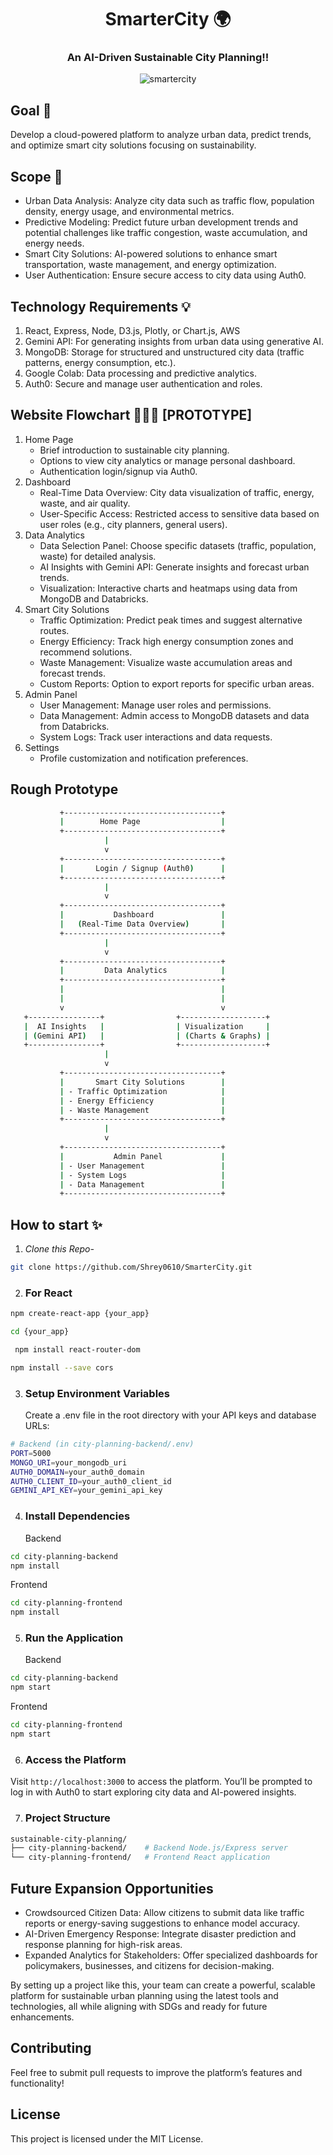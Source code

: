<div align="center">
   
# SmarterCity 🌍
### An AI-Driven Sustainable City Planning!!

![smartercity](https://github.com/user-attachments/assets/14d7ed00-68b4-495e-b289-c4707cf51e07)

</div>

## Goal 📌
Develop a cloud-powered platform to analyze urban data, predict trends, and optimize smart city solutions focusing on sustainability.

## Scope 🚀
- Urban Data Analysis: Analyze city data such as traffic flow, population density, energy usage, and environmental metrics.
- Predictive Modeling: Predict future urban development trends and potential challenges like traffic congestion, waste accumulation, and energy needs.
- Smart City Solutions: AI-powered solutions to enhance smart transportation, waste management, and energy optimization.
- User Authentication: Ensure secure access to city data using Auth0.

## Technology Requirements 💡
1. React, Express, Node, D3.js, Plotly, or Chart.js, AWS
2. Gemini API: For generating insights from urban data using generative AI.
3. MongoDB: Storage for structured and unstructured city data (traffic patterns, energy consumption, etc.).
4. Google Colab: Data processing and predictive analytics.
5. Auth0: Secure and manage user authentication and roles.

## Website Flowchart 🧙🏻‍♂️ [PROTOTYPE]
1. Home Page
    * Brief introduction to sustainable city planning.
    * Options to view city analytics or manage personal dashboard.
    * Authentication login/signup via Auth0.
2. Dashboard
    * Real-Time Data Overview: City data visualization of traffic, energy, waste, and air quality.
    * User-Specific Access: Restricted access to sensitive data based on user roles (e.g., city planners, general users).
3. Data Analytics
    * Data Selection Panel: Choose specific datasets (traffic, population, waste) for detailed analysis.
    * AI Insights with Gemini API: Generate insights and forecast urban trends.
    * Visualization: Interactive charts and heatmaps using data from MongoDB and Databricks.
4. Smart City Solutions
    * Traffic Optimization: Predict peak times and suggest alternative routes.
    * Energy Efficiency: Track high energy consumption zones and recommend solutions.
    * Waste Management: Visualize waste accumulation areas and forecast trends.
    * Custom Reports: Option to export reports for specific urban areas.
5. Admin Panel
    * User Management: Manage user roles and permissions.
    * Data Management: Admin access to MongoDB datasets and data from Databricks.
    * System Logs: Track user interactions and data requests.
6. Settings
    * Profile customization and notification preferences.

## Rough Prototype

```bash
           +-----------------------------------+
           |        Home Page                  |
           +-----------------------------------+
                     |
                     v
           +-----------------------------------+
           |       Login / Signup (Auth0)      |
           +-----------------------------------+
                     |
                     v
           +-----------------------------------+
           |           Dashboard               |
           |   (Real-Time Data Overview)       |
           +-----------------------------------+
                     |
                     v
           +-----------------------------------+
           |         Data Analytics            |
           +-----------------------------------+
           |                                   |
           |                                   |
           v                                   v
   +----------------+                +-------------------+
   |  AI Insights   |                | Visualization     |
   | (Gemini API)   |                | (Charts & Graphs) |
   +----------------+                +-------------------+
                     |
                     v
           +-----------------------------------+
           |       Smart City Solutions        |
           | - Traffic Optimization            |
           | - Energy Efficiency               |
           | - Waste Management                |
           +-----------------------------------+
                     |
                     v
           +-----------------------------------+
           |           Admin Panel             |
           | - User Management                 |
           | - System Logs                     |
           | - Data Management                 |
           +-----------------------------------+

```

## How to start ✨
1. *Clone this Repo-*
```bash
git clone https://github.com/Shrey0610/SmarterCity.git
```

2. ### For React
```bash
npm create-react-app {your_app}
```

```bash
cd {your_app}
```

```bash
 npm install react-router-dom
```

```bash
npm install --save cors
```

3. ### Setup Environment Variables
   Create a .env file in the root directory with your API keys and database URLs:
```bash
# Backend (in city-planning-backend/.env)
PORT=5000
MONGO_URI=your_mongodb_uri
AUTH0_DOMAIN=your_auth0_domain
AUTH0_CLIENT_ID=your_auth0_client_id
GEMINI_API_KEY=your_gemini_api_key
```


4. ### Install Dependencies
   Backend
```bash
cd city-planning-backend
npm install
```

   Frontend
```bash
cd city-planning-frontend
npm install
```

5. ### Run the Application
   Backend
```bash
cd city-planning-backend
npm start
```

   Frontend
```bash
cd city-planning-frontend
npm start
```

6. ### Access the Platform
Visit `http://localhost:3000` to access the platform. You’ll be prompted to log in with Auth0 to start exploring city data and AI-powered insights.

7. ### Project Structure
```bash
sustainable-city-planning/
├── city-planning-backend/    # Backend Node.js/Express server
└── city-planning-frontend/   # Frontend React application
```

## Future Expansion Opportunities
- Crowdsourced Citizen Data: Allow citizens to submit data like traffic reports or energy-saving suggestions to enhance model accuracy.
- AI-Driven Emergency Response: Integrate disaster prediction and response planning for high-risk areas.
- Expanded Analytics for Stakeholders: Offer specialized dashboards for policymakers, businesses, and citizens for decision-making.

By setting up a project like this, your team can create a powerful, scalable platform for sustainable urban planning using the latest tools and technologies, all while aligning with SDGs and ready for future enhancements.


## Contributing

Feel free to submit pull requests to improve the platform’s features and functionality!

## License

This project is licensed under the MIT License.
